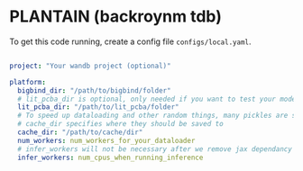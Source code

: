 # PLANTAIN (backroynm tdb)

To get this code running, create a config file `configs/local.yaml`.
```yaml

project: "Your wandb project (optional)"

platform:
  bigbind_dir: "/path/to/bigbind/folder"
  # lit_pcba_dir is optional, only needed if you want to test your model on LIT_PCBA
  lit_pcba_dir: "/path/to/lit_pcba/folder"
  # To speed up dataloading and other random things, many pickles are saved.
  # cache_dir specifies where they should be saved to
  cache_dir: "/path/to/cache/dir"
  num_workers: num_workers_for_your_dataloader
  # infer_workers will not be necessary after we remove jax dependancy
  infer_workers: num_cpus_when_running_inference
```
